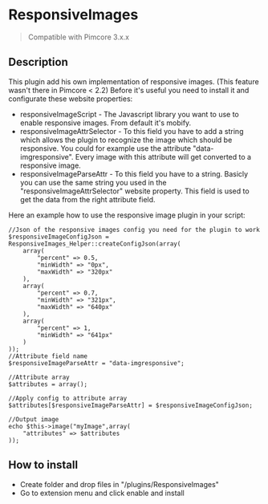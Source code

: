 # ResponsiveImages

> Compatible with Pimcore 3.x.x

## Description

This plugin add his own implementation of responsive images. (This feature wasn't there in Pimcore < 2.2) Before it's useful you need to install it and configurate these website properties:

* responsiveImageScript - The Javascript library you want to use to enable responsive images. From default it's mobify.
* responsiveImageAttrSelector - To this field you have to add a string which allows the plugin to recognize the image which should be responsive. You could for example use the attribute "data-imgresponsive". Every image with this attribute will get converted to a responsive image.
* responsiveImageParseAttr - To this field you have to a string. Basicly you can use the same string you used in the "responsiveImageAttrSelector" website property. This field is used to get the data from the right attribute field.

Here an example how to use the responsive image plugin in your script:
```
//Json of the responsive images config you need for the plugin to work
$responsiveImageConfigJson = ResponsiveImages_Helper::createConfigJson(array(
	array(
		"percent" => 0.5,
		"minWidth" => "0px",
		"maxWidth" => "320px"
	),
	array(
		"percent" => 0.7,
		"minWidth" => "321px",
		"maxWidth" => "640px"
	),
	array(
		"percent" => 1,
		"minWidth" => "641px"
	)
));
//Attribute field name
$responsiveImageParseAttr = "data-imgresponsive";

//Attribute array
$attributes = array();

//Apply config to attribute array
$attributes[$responsiveImageParseAttr] = $responsiveImageConfigJson;

//Output image
echo $this->image("myImage",array(
	"attributes" => $attributes
));
```

## How to install

* Create folder and drop files in "/plugins/ResponsiveImages"
* Go to extension menu and click enable and install